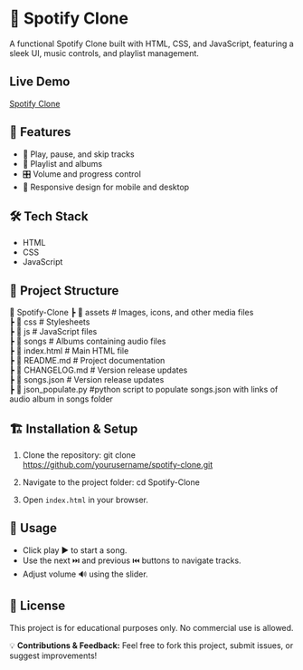 # 🎵 Spotify Clone
A functional Spotify Clone built with HTML, CSS, and JavaScript, featuring a sleek UI, music controls, and playlist management.

## Live Demo
[Spotify Clone](https://spotify-rmb.netlify.app "Visit website")

## 🚀 Features
- 🎼 Play, pause, and skip tracks
- 📜 Playlist and albums
- 🎛️ Volume and progress control
- 📱 Responsive design for mobile and desktop

## 🛠️ Tech Stack
- HTML
- CSS
- JavaScript

## 📂 Project Structure
📂 Spotify-Clone
 ┣ 📂 assets  # Images, icons, and other media files<br>
 ┣ 📂 css     # Stylesheets<br>
 ┣ 📂 js      # JavaScript files<br>
 ┣ 📂 songs   # Albums containing audio files<br>
 ┣ 📜 index.html    # Main HTML file<br>
 ┣ 📜 README.md     # Project documentation<br>
 ┣ 📜 CHANGELOG.md  # Version release updates<br>
 ┣ 📜 songs.json    # Version release updates<br>
 ┣ 📜 json_populate.py  #python script to populate songs.json with 
                        links of audio album in songs folder


## 🏗️ Installation & Setup
1. Clone the repository:
   git clone https://github.com/yourusername/spotify-clone.git

2. Navigate to the project folder:
   cd Spotify-Clone

3. Open `index.html` in your browser.

## 📌 Usage
- Click play ▶️ to start a song.
- Use the next ⏭️ and previous ⏮️ buttons to navigate tracks.
- Adjust volume 🔊 using the slider.

## 📜 License
This project is for educational purposes only. No commercial use is allowed.

💡 **Contributions & Feedback:** Feel free to fork this project, submit issues, or suggest improvements!
